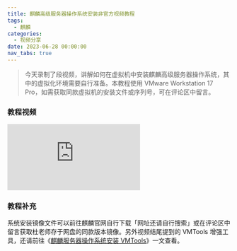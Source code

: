 ```yaml
---
title: 麒麟高级服务器操作系统安装非官方视频教程
tags:
  - 麒麟
categories:
  - 视频分享
date: 2023-06-28 00:00:00
nav_tabs: true
---
```


> 今天录制了段视频，讲解如何在虚拟机中安装麒麟高级服务器操作系统，其中的虚拟化环境需要自行准备。本教程使用 VMware Workstation 17 Pro，如需获取同款虚拟机的安装文件或序列号，可在评论区中留言。

<!-- more -->

### 教程视频

<iframe class="b-video" src="https://player.bilibili.com/player.html?bvid=BV1Ro4y1P7q2&page=1" scrolling="no" border="0" frameborder="no" framespacing="0" allowfullscreen="true"> </iframe>

### 教程补充

系统安装镜像文件可以前往麒麟官网自行下载「网址还请自行搜索」或在评论区中留言获取杜老师存于网盘的同款版本镜像。另外视频结尾提到的 VMTools 增强工具，还请前往《[麒麟服务器操作系统安装 VMTools](https://dusays.com/443/)》一文查看。